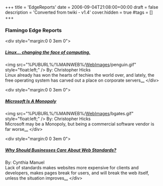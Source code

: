 +++
title = 'EdgeReports'
date = 2006-09-04T21:08:00+00:00
draft = false
description = 'Converted from twiki - v1.4'
cover.hidden = true
#tags = []
+++

### Flamingo Edge Reports

\<div style="margin:0 0 3em 0"\>

##### [Linux... changing the face of computing.](LinuxReport)

\<img
src="%PUBURL%/%MAINWEB%/[WebImages](WebImages "wikilink")/penguin.gif"
style="float:left;" /\> By: Christopher Hicks  
Linux already has won the hearts of techies the world over, and lately,
the free operating system has carved out a place on corporate
servers[...]( ) \</div\>

\<div style="margin:0 0 3em 0"\>

##### [Microsoft Is A Monopoly](MonopolyReport)

\<img
src="%PUBURL%/%MAINWEB%/[WebImages](WebImages "wikilink")/bgates.gif"
style="float:left;" /\> By: Christopher Hicks  
Microsoft may be a Monopoly, but being a commercial software vendor is
far worse[...]( ) \</div\>

\<div style="margin:0 0 3em 0"\>

##### [Why Should Businesses Care About Web Standards?](StandardsReport)

By: Cynthia Manuel  
Lack of standards makes websites more expensive for clients and
developers, makes pages break for users, and will break the web itself,
unless the situation improves[...]( ) \</div\>
